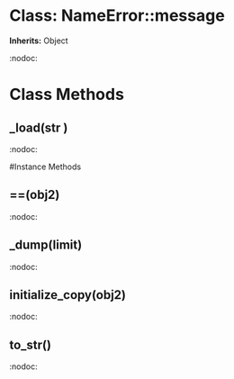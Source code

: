 # Class: NameError::message
**Inherits:** Object
    

:nodoc:


# Class Methods
## _load(str ) [](#method-c-_load)
:nodoc:

#Instance Methods
## ==(obj2) [](#method-i-==)
:nodoc:

## _dump(limit) [](#method-i-_dump)
:nodoc:

## initialize_copy(obj2) [](#method-i-initialize_copy)
:nodoc:

## to_str() [](#method-i-to_str)
:nodoc:

